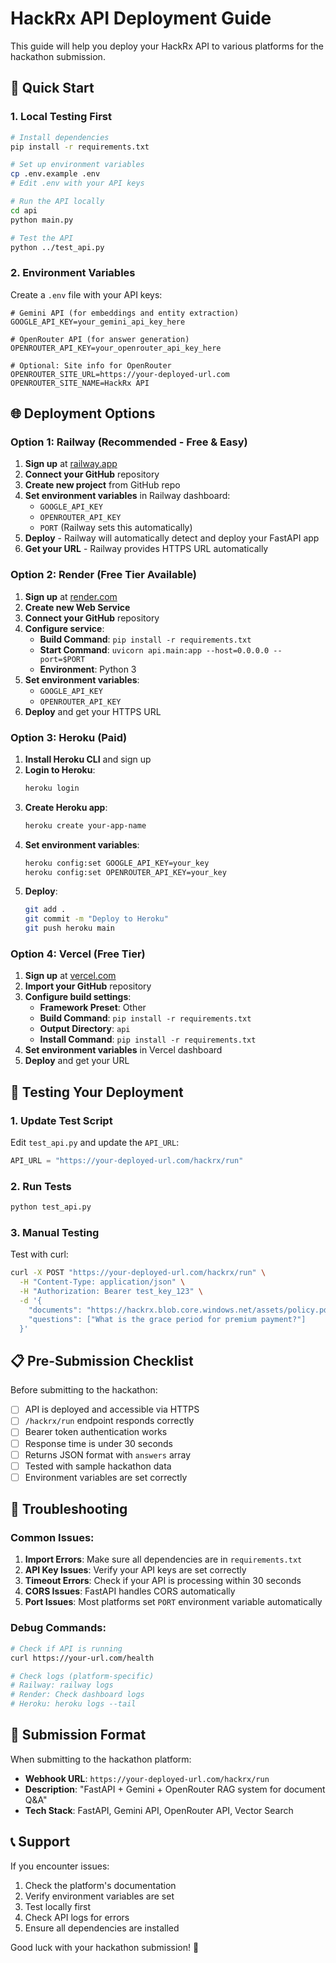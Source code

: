# HackRx API Deployment Guide

This guide will help you deploy your HackRx API to various platforms for the hackathon submission.

## 🚀 Quick Start

### 1. Local Testing First

```bash
# Install dependencies
pip install -r requirements.txt

# Set up environment variables
cp .env.example .env
# Edit .env with your API keys

# Run the API locally
cd api
python main.py

# Test the API
python ../test_api.py
```

### 2. Environment Variables

Create a `.env` file with your API keys:

```env
# Gemini API (for embeddings and entity extraction)
GOOGLE_API_KEY=your_gemini_api_key_here

# OpenRouter API (for answer generation)
OPENROUTER_API_KEY=your_openrouter_api_key_here

# Optional: Site info for OpenRouter
OPENROUTER_SITE_URL=https://your-deployed-url.com
OPENROUTER_SITE_NAME=HackRx API
```

## 🌐 Deployment Options

### Option 1: Railway (Recommended - Free & Easy)

1. **Sign up** at [railway.app](https://railway.app)
2. **Connect your GitHub** repository
3. **Create new project** from GitHub repo
4. **Set environment variables** in Railway dashboard:
   - `GOOGLE_API_KEY`
   - `OPENROUTER_API_KEY`
   - `PORT` (Railway sets this automatically)
5. **Deploy** - Railway will automatically detect and deploy your FastAPI app
6. **Get your URL** - Railway provides HTTPS URL automatically

### Option 2: Render (Free Tier Available)

1. **Sign up** at [render.com](https://render.com)
2. **Create new Web Service**
3. **Connect your GitHub** repository
4. **Configure service**:
   - **Build Command**: `pip install -r requirements.txt`
   - **Start Command**: `uvicorn api.main:app --host=0.0.0.0 --port=$PORT`
   - **Environment**: Python 3
5. **Set environment variables**:
   - `GOOGLE_API_KEY`
   - `OPENROUTER_API_KEY`
6. **Deploy** and get your HTTPS URL

### Option 3: Heroku (Paid)

1. **Install Heroku CLI** and sign up
2. **Login to Heroku**:
   ```bash
   heroku login
   ```
3. **Create Heroku app**:
   ```bash
   heroku create your-app-name
   ```
4. **Set environment variables**:
   ```bash
   heroku config:set GOOGLE_API_KEY=your_key
   heroku config:set OPENROUTER_API_KEY=your_key
   ```
5. **Deploy**:
   ```bash
   git add .
   git commit -m "Deploy to Heroku"
   git push heroku main
   ```

### Option 4: Vercel (Free Tier)

1. **Sign up** at [vercel.com](https://vercel.com)
2. **Import your GitHub** repository
3. **Configure build settings**:
   - **Framework Preset**: Other
   - **Build Command**: `pip install -r requirements.txt`
   - **Output Directory**: `api`
   - **Install Command**: `pip install -r requirements.txt`
4. **Set environment variables** in Vercel dashboard
5. **Deploy** and get your URL

## 🧪 Testing Your Deployment

### 1. Update Test Script

Edit `test_api.py` and update the `API_URL`:

```python
API_URL = "https://your-deployed-url.com/hackrx/run"
```

### 2. Run Tests

```bash
python test_api.py
```

### 3. Manual Testing

Test with curl:

```bash
curl -X POST "https://your-deployed-url.com/hackrx/run" \
  -H "Content-Type: application/json" \
  -H "Authorization: Bearer test_key_123" \
  -d '{
    "documents": "https://hackrx.blob.core.windows.net/assets/policy.pdf?sv=2023-01-03&st=2025-07-04T09%3A11%3A24Z&se=2027-07-05T09%3A11%3A00Z&sr=b&sp=r&sig=N4a9OU0w0QXO6AOIBiu4bpl7AXvEZogeT%2FjUHNO7HzQ%3D",
    "questions": ["What is the grace period for premium payment?"]
  }'
```

## 📋 Pre-Submission Checklist

Before submitting to the hackathon:

- [ ] API is deployed and accessible via HTTPS
- [ ] `/hackrx/run` endpoint responds correctly
- [ ] Bearer token authentication works
- [ ] Response time is under 30 seconds
- [ ] Returns JSON format with `answers` array
- [ ] Tested with sample hackathon data
- [ ] Environment variables are set correctly

## 🔧 Troubleshooting

### Common Issues:

1. **Import Errors**: Make sure all dependencies are in `requirements.txt`
2. **API Key Issues**: Verify your API keys are set correctly
3. **Timeout Errors**: Check if your API is processing within 30 seconds
4. **CORS Issues**: FastAPI handles CORS automatically
5. **Port Issues**: Most platforms set `PORT` environment variable automatically

### Debug Commands:

```bash
# Check if API is running
curl https://your-url.com/health

# Check logs (platform-specific)
# Railway: railway logs
# Render: Check dashboard logs
# Heroku: heroku logs --tail
```

## 🎯 Submission Format

When submitting to the hackathon platform:

- **Webhook URL**: `https://your-deployed-url.com/hackrx/run`
- **Description**: "FastAPI + Gemini + OpenRouter RAG system for document Q&A"
- **Tech Stack**: FastAPI, Gemini API, OpenRouter API, Vector Search

## 📞 Support

If you encounter issues:

1. Check the platform's documentation
2. Verify environment variables are set
3. Test locally first
4. Check API logs for errors
5. Ensure all dependencies are installed

Good luck with your hackathon submission! 🚀 